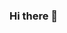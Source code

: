 ### Hi there 👋

<!--
**rjandonirahmana/rjandonirahmana** is a ✨ _special_ ✨ repository because its `README.md` (this file) appears on your GitHub profile.

Here are some ideas to get you started:

- 🔭 I’m currently working on 
-------1.crowdfunding 
-------2.online shop
-------3.online chat(still on local and im gonna release on private) 
-------which i just started this month (october 2021)

- 🌱 I’m currently learning docker, AWS, kubernetes
- 👯 I’m looking to collaborate on open source project 
- 🤔 I’m looking for help with my project (i would like to get help with redis/websocket for my instant chat app)
- 💬 Ask me about Go SQL postgres
- 📫 How to reach me: rjandonirahmana@gmail.com
- 😄 Pronouns: doni
- ⚡ Fun fact: im going to become CEO in future and once im wealth enough im gonna make this world greener
--(PLEASE HELP OUR WORLD BY SIMPLY PLANT TREE GUYS)
-->
